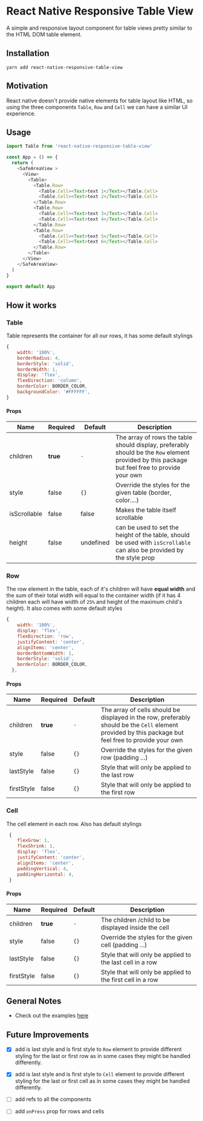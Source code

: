 # React Native Responsive Table View

A simple and responsive layout component for table views pretty similar to the HTML DOM table element.

## Installation
```
yarn add react-native-responsive-table-view
```

## Motivation  
React native doesn't provide native elements for table layout like HTML, so using the three components `Table`, `Row` and `Cell` we can have a similar UI experience.


## Usage
```js
import Table from 'react-native-responsive-table-view'

const App = () => {
  return (
    <SafeAreaView >
      <View>
        <Table>
          <Table.Row>
            <Table.Cell><Text>text 1</Text></Table.Cell>
            <Table.Cell><Text>text 2</Text></Table.Cell>
          </Table.Row>
          <Table.Row>
            <Table.Cell><Text>text 3</Text></Table.Cell>
            <Table.Cell><Text>text 4</Text></Table.Cell>
          </Table.Row>
          <Table.Row>
            <Table.Cell><Text>text 5</Text></Table.Cell>
            <Table.Cell><Text>text 6</Text></Table.Cell>
          </Table.Row>
        </Table>
      </View>
    </SafeAreaView>
  )
}

export default App
```

## How it works

### Table
Table represents the container for all our rows, it has some default stylings

```js
{
    width: '100%',
    borderRadius: 4,
    borderStyle: 'solid',
    borderWidth: 1,
    display: 'flex',
    flexDirection: 'column',
    borderColor: BORDER_COLOR,
    backgroundColor: '#FFFFFF',
}
```

#### Props

| Name | Required | Default | Description |
| ----- | ------ | ------- | ------- |
| children | **true** | `-` | The array of rows the table should display, preferably should be the `Row` element provided by this package but feel free to provide your own
| style | false | `{}` | Override the styles for the given table (border, color....)|
| isScrollable | false | false | Makes the table itself scrollable |
| height | false | undefined | can be used to set the height of the table, should be used with `isScrollable` can also be provided by the style prop|

### Row
The row element in the table, each of it's children will have **equal width** and the sum of their total width will equal to the container width (if it has 4 children each will have width of `25%` and height of the maximum child's height). It also comes with some default styles

```js
{
    width: '100%',
    display: 'flex',
    flexDirection: 'row',
    justifyContent: 'center',
    alignItems: 'center',
    borderBottomWidth: 1,
    borderStyle: 'solid',
    borderColor: BORDER_COLOR,
  },
```

#### Props

| Name | Required | Default | Description |
| ----- | ------ | ------- | ------- |
| children | **true** | `-` | The array of cells should be displayed in the row, preferably should be the `Cell` element provided by this package but feel free to provide your own
| style | false | `{}` | Override the styles for the given row (padding ...)|
| lastStyle | false | `{}` | Style that will only be applied to the last row
| firstStyle | false | `{}` | Style that will only be applied to the first row

### Cell
The cell element in each row. Also has default stylings

```js
 {
    flexGrow: 1,
    flexShrink: 1,
    display: 'flex',
    justifyContent: 'center',
    alignItems: 'center',
    paddingVertical: 4,
    paddingHorizontal: 4,
 }
```

#### Props

| Name | Required | Default | Description |
| ----- | ------ | ------- | ------- |
| children | **true** | `-` | The children /child to be displayed inside the cell
| style | false | `{}` | Override the styles for the given cell (padding ...)|
| lastStyle | false | `{}` | Style that will only be applied to the last cell in a row
| firstStyle | false | `{}` | Style that will only be applied to the first cell in a row
## General Notes
- Check out the examples [here](./example/src/App.tsx)

## Future Improvements  
- [x] add is last style and is first style to `Row` element to provide different styling for the last or first row as in some cases they might be handled differently.

- [x] add is last style and is first style to `Cell` element to provide different styling for the last or first cell as in some cases they might be handled differently.

- [ ] add refs to all the components 

- [ ] add `onPress` prop for rows and cells